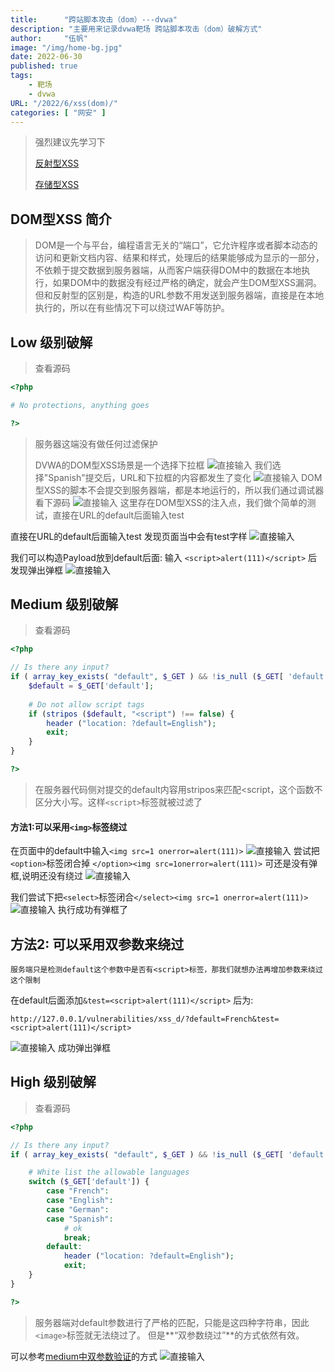 ```yaml
---
title:      "跨站脚本攻击（dom）---dvwa"
description: "主要用来记录dvwa靶场 跨站脚本攻击（dom）破解方式"
author:     "伍帆"
image: "/img/home-bg.jpg"
date: 2022-06-30
published: true
tags:
    - 靶场
    - dvwa
URL: "/2022/6/xss(dom)/"
categories: [ "网安" ]
---
```

>强烈建议先学习下
> 
> [反射型XSS](https://fan-bu-fan.github.io/2022/6/xss(reflected)/)
> 
> [存储型XSS](https://fan-bu-fan.github.io/2022/6/xss(stored)/)

## DOM型XSS 简介
>DOM是一个与平台，编程语言无关的“端口”，它允许程序或者脚本动态的访问和更新文档内容、结果和样式，处理后的结果能够成为显示的一部分，不依赖于提交数据到服务器端，从而客户端获得DOM中的数据在本地执行，如果DOM中的数据没有经过严格的确定，就会产生DOM型XSS漏洞。
    但和反射型的区别是，构造的URL参数不用发送到服务器端，直接是在本地执行的，所以在有些情况下可以绕过WAF等防护。 


## Low 级别破解
> 查看源码
```php
<?php

# No protections, anything goes

?> 
```
>服务器这端没有做任何过滤保护
> 
> DVWA的DOM型XSS场景是一个选择下拉框
![直接输入](/img/xss(dom)/1-1.png)
> 我们选择"Spanish"提交后，URL和下拉框的内容都发生了变化
![直接输入](/img/xss(dom)/1-2.png)
> DOM型XSS的脚本不会提交到服务器端，都是本地运行的，所以我们通过调试器看下源码
![直接输入](/img/xss(dom)/1-3.png)
> 这里存在DOM型XSS的注入点，我们做个简单的测试，直接在URL的default后面输入test

直接在URL的default后面输入test 发现页面当中会有test字样
![直接输入](/img/xss(dom)/1-4.png)

我们可以构造Payload放到default后面:
输入 `<script>alert(111)</script>` 后发现弹出弹框
![直接输入](/img/xss(dom)/1-5.png)

## Medium 级别破解
> 查看源码
```php
<?php

// Is there any input?
if ( array_key_exists( "default", $_GET ) && !is_null ($_GET[ 'default' ]) ) {
    $default = $_GET['default'];
    
    # Do not allow script tags
    if (stripos ($default, "<script") !== false) {
        header ("location: ?default=English");
        exit;
    }
}

?> 
```
>在服务器代码侧对提交的default内容用stripos来匹配<script，这个函数不区分大小写。这样`<script>`标签就被过滤了

#### 方法1:可以采用`<img>`标签绕过
在页面中的default中输入`<img src=1 onerror=alert(111)>`
![直接输入](/img/xss(dom)/1-6.png)
尝试把`<option>`标签闭合掉 `</option><img src=1onerror=alert(111)>` 可还是没有弹框,说明还没有绕过
![直接输入](/img/xss(dom)/1-7.png)

我们尝试下把`<select>`标签闭合`</select><img src=1 onerror=alert(111)>`
![直接输入](/img/xss(dom)/1-8.png)
执行成功有弹框了

##  方法2: <span id= "jump">可以采用双参数来绕过</span>
    服务端只是检测default这个参数中是否有<script>标签，那我们就想办法再增加参数来绕过这个限制

在default后面添加`&test=<script>alert(111)</script>` 后为:

    http://127.0.0.1/vulnerabilities/xss_d/?default=French&test=<script>alert(111)</script>
![直接输入](/img/xss(dom)/1-9.png)
 成功弹出弹框


## High 级别破解
> 查看源码
```php
<?php

// Is there any input?
if ( array_key_exists( "default", $_GET ) && !is_null ($_GET[ 'default' ]) ) {

    # White list the allowable languages
    switch ($_GET['default']) {
        case "French":
        case "English":
        case "German":
        case "Spanish":
            # ok
            break;
        default:
            header ("location: ?default=English");
            exit;
    }
}

?> 
```

>服务器端对default参数进行了严格的匹配，只能是这四种字符串，因此`<image>`标签就无法绕过了。
但是**“双参数绕过”**的方式依然有效。
    
可以参考[medium中双参数验证](#jump)的方式
![直接输入](/img/xss(dom)/3-1.png)
